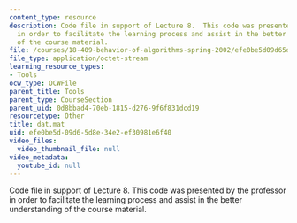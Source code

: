 ```yaml
---
content_type: resource
description: Code file in support of Lecture 8.  This code was presented by the professor
  in order to facilitate the learning process and assist in the better understanding
  of the course material.
file: /courses/18-409-behavior-of-algorithms-spring-2002/efe0be5d09d65d8e34e2ef30981e6f40_dat.mat
file_type: application/octet-stream
learning_resource_types:
- Tools
ocw_type: OCWFile
parent_title: Tools
parent_type: CourseSection
parent_uid: 0d8bbad4-70eb-1815-d276-9f6f831dcd19
resourcetype: Other
title: dat.mat
uid: efe0be5d-09d6-5d8e-34e2-ef30981e6f40
video_files:
  video_thumbnail_file: null
video_metadata:
  youtube_id: null
---
```

Code file in support of Lecture 8.  This code was presented by the professor in order to facilitate the learning process and assist in the better understanding of the course material.

